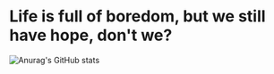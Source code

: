 # Life is full of boredom, but we still have hope, don't we?
![Anurag's GitHub stats](https://github-readme-stats.vercel.app/api?username=li7355608&show_icons=true&theme=vue)
